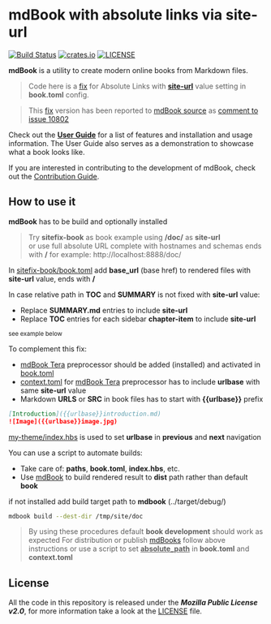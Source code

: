 # mdBook with absolute links via site-url

[![Build Status](https://github.com/rust-lang/mdBook/workflows/CI/badge.svg?event=push)](https://github.com/rust-lang/mdBook/actions?workflow=CI)
[![crates.io](https://img.shields.io/crates/v/mdbook.svg)](https://crates.io/crates/mdbook)
[![LICENSE](https://img.shields.io/github/license/rust-lang/mdBook.svg)](LICENSE)

**mdBook** is a utility to create modern online books from Markdown files.

> Code here is a [fix](#how-to-use-it) for Absolute Links with [**site-url**](https://rust-lang.github.io/mdBook/format/configuration/renderers.html?highlight=site-url#html-renderer-options) value setting in **book.toml** config.

> This [fix](https://github.com/JesusPerez/mdBook) version has been reported to [mdBook source](https://github.com/rust-lang/mdBook/)  as [comment to issue 10802](https://github.com/rust-lang/mdBook/pull/1802#issuecomment-1552874669)

Check out the **[User Guide]** for a list of features and installation and usage information.
The User Guide also serves as a demonstration to showcase what a book looks like.

If you are interested in contributing to the development of mdBook, check out the [Contribution Guide].

## How to use it

**mdBook** has to be build and optionally installed

> Try **sitefix-book** as book example using **/doc/** as **site-url**  
> or use full absolute URL complete with hostnames and schemas ends with **/**
> for example: http://localhost:8888/doc/

In [sitefix-book/book.toml](sitefix-book/book.toml) add **base_url** (base href) to rendered files with **site-url** value, ends with **/**

In case relative path in **TOC** and **SUMMARY** is not fixed with **site-url** value:  

- Replace **SUMMARY.md** entries to include **site-url**
- Replace **TOC** entries for each sidebar **chapter-item** to include **site-url**

<small>see example below</small>

To complement this fix:

- [mdBook Tera](https://github.com/avitex/mdbook-tera) preprocessor should be added (installed) and activated in [book.toml](sitefix-book/book.toml)
- [context.toml](sitefix-book/context.toml) for [mdBook Tera](https://github.com/avitex/mdbook-tera) preprocessor has to include **urlbase** with same **site-url** value  
- Markdown **URLS** or **SRC** in book files has to start with **{{urlbase}}** prefix  

```markdown  
[Introduction]({{urlbase}}introduction.md)
![Image]({{urlbase}}image.jpg)
```

[my-theme/index.hbs](sitefix-book/my-theme/index.hbs) is used to set **urlbase** in **previous** and **next** navigation

You can use a script to automate builds:

- Take care of: **paths**, **book.toml**, **index.hbs**, etc.
- Use [mdBook](https://github.com/rust-lang/mdBook.git) to build rendered result to **dist** path rather than default **book**

if not installed add build target path to **mdbook** (../target/debug/)

```bash
mdbook build --dest-dir /tmp/site/doc
```

> By using these procedures default **book development** should work as expected
> For distribution or publish [mdBooks](https://github.com/rust-lang/mdBook.git) follow above instructions or use a script to set **<u>absolute_path</u>** in **book.toml** and **context.toml**

## License

All the code in this repository is released under the ***Mozilla Public License v2.0***, for more information take a look at the [LICENSE] file.

[User Guide]: https://rust-lang.github.io/mdBook/
[contribution guide]: https://github.com/rust-lang/mdBook/blob/master/CONTRIBUTING.md
[LICENSE]: https://github.com/rust-lang/mdBook/blob/master/LICENSE
